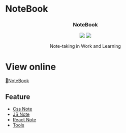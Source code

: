 # NoteBook

<p align="center">
    <h3 align="center">NoteBook</h3>
    <p align="center">
    <img src='http://img.shields.io/travis/jolylai/notebook.svg'>
    <img src='https://img.shields.io/github/license/jolylai/notebook.svg'>
    </p>
    <p align="center">
        Note-taking in Work and Learning<br>
    </p>
</p>

# View online

[📝NoteBook](https://jolylai.github.io/notebook/)

## Feature

- [Css Note](https://jolylai.github.io/notebook/css/)
- [JS Note](https://jolylai.github.io/notebook/javascript/)
- [React Note](https://jolylai.github.io/notebook/react/)
- [Tools](https://jolylai.github.io/notebook/tools/)
